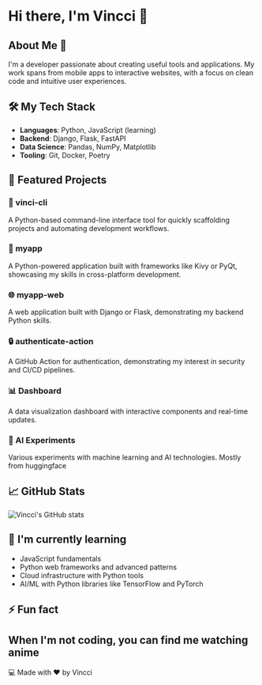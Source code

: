 # Hi there, I'm Vincci 👋

## About Me 🚀
I'm a developer passionate about creating useful tools and applications. My work spans from mobile apps to interactive websites, with a focus on clean code and intuitive user experiences.

## 🛠️ My Tech Stack
- **Languages**: Python, JavaScript (learning)
- **Backend**: Django, Flask, FastAPI
- **Data Science**: Pandas, NumPy, Matplotlib
- **Tooling**: Git, Docker, Poetry
  

## 🔭 Featured Projects

### 🌟 vinci-cli
A Python-based command-line interface tool for quickly scaffolding projects and automating development workflows.

### 📱 myapp
A Python-powered application built with frameworks like Kivy or PyQt, showcasing my skills in cross-platform development.

### 🌐 myapp-web
A web application built with Django or Flask, demonstrating my backend Python skills.

### 🔒 authenticate-action
A GitHub Action for authentication, demonstrating my interest in security and CI/CD pipelines.

### 📊 Dashboard
A data visualization dashboard with interactive components and real-time updates.

### 🤖 AI Experiments
Various experiments with machine learning and AI technologies. Mostly from huggingface

## 📈 GitHub Stats
![Vincci's GitHub stats](https://github-readme-stats.vercel.app/api?username=viincci&show_icons=true&theme=radical)

## 🌱 I'm currently learning
- JavaScript fundamentals
- Python web frameworks and advanced patterns
- Cloud infrastructure with Python tools
- AI/ML with Python libraries like TensorFlow and PyTorch


## ⚡ Fun fact

When I'm not coding, you can find me watching anime 
---

💻 Made with ❤️ by Vincci
